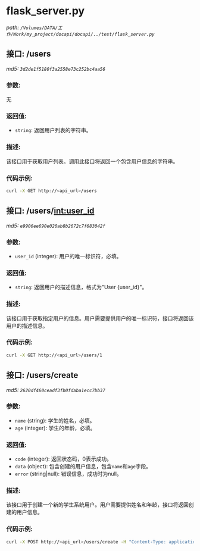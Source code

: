 # flask_server.py

*path: `/Volumes/DATA/工作/Work/my_project/docapi/docapi/../test/flask_server.py`*

## 接口: /users

*md5: `3d2de1f5180f3a2558e73c252bc4aa56`*

### 参数: 
无

### 返回值: 
- `string`: 返回用户列表的字符串。

### 描述: 
该接口用于获取用户列表。调用此接口将返回一个包含用户信息的字符串。

### 代码示例: 
```bash
curl -X GET http://<api_url>/users
```
## 接口: /users/<int:user_id>

*md5: `e9906ee690e020ab8b2672c7f683042f`*

### 参数: 
- `user_id` (integer): 用户的唯一标识符，必填。

### 返回值: 
- `string`: 返回用户的描述信息，格式为"User {user_id}"。

### 描述: 
该接口用于获取指定用户的信息。用户需要提供用户的唯一标识符，接口将返回该用户的描述信息。

### 代码示例: 
```bash
curl -X GET http://<api_url>/users/1
```
## 接口: /users/create

*md5: `2620df460ceadf3fb0fdaba1ecc7bb37`*

### 参数: 
- `name` (string): 学生的姓名，必填。
- `age` (integer): 学生的年龄，必填。

### 返回值: 
- `code` (integer): 返回状态码，0表示成功。
- `data` (object): 包含创建的用户信息，包含`name`和`age`字段。
- `error` (string|null): 错误信息，成功时为null。

### 描述: 
该接口用于创建一个新的学生系统用户。用户需要提供姓名和年龄，接口将返回创建的用户信息。

### 代码示例: 
```bash
curl -X POST http://<api_url>/users/create -H "Content-Type: application/json" -d '{"name": "John Doe", "age": 20}'
```
